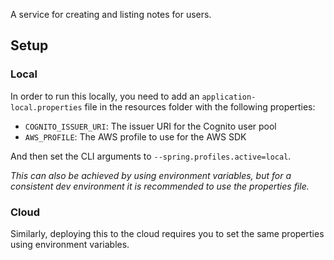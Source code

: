 A service for creating and listing notes for users.

## Setup

### Local
In order to run this locally, you need to add an `application-local.properties` file in the resources folder with the following properties:
- `COGNITO_ISSUER_URI`: The issuer URI for the Cognito user pool
- `AWS_PROFILE`: The AWS profile to use for the AWS SDK

And then set the CLI arguments to `--spring.profiles.active=local`. 

_This can also be achieved by using environment variables, but for a consistent dev environment it is recommended to use the properties file._

### Cloud
Similarly, deploying this to the cloud requires you to set the same properties using environment variables.
